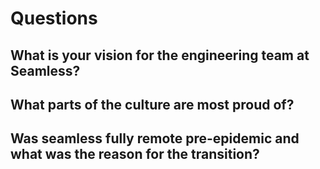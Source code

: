 # Questions

## What is your vision for the engineering team at Seamless?

## What parts of the culture are most proud of?

## Was seamless fully remote pre-epidemic and what was the reason for the transition?
